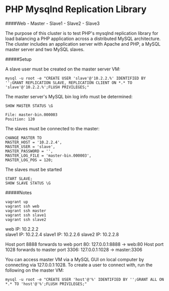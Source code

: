 PHP Mysqlnd Replication Library
===

####Web - Master - Slave1 - Slave2 - Slave3

The purpose of this cluster is to test PHP's mysqlnd replication library for load balancing a PHP application across a distributed MySQL architecture.  The cluster includes an application server with Apache and PHP, a MySQL master server and two MySQL slaves.

#####Setup

A slave user must be created on the master server VM:

```mysql -u root -e "CREATE USER 'slave'@'10.2.2.%' IDENTIFIED BY '';GRANT REPLICATION SLAVE, REPLICATION CLIENT ON *.* TO 'slave'@'10.2.2.%';FLUSH PRIVILEGES;"```

The master server's MySQL bin log info must be determined:
```
SHOW MASTER STATUS \G

File: master-bin.000003
Position: 120
```

The slaves must be connected to the master:
```
CHANGE MASTER TO
MASTER_HOST = '10.2.2.4',
MASTER_USER = 'slave',
MASTER_PASSWORD = '',
MASTER_LOG_FILE = 'master-bin.000003',
MASTER_LOG_POS = 120;
```

The slaves must be started
```
START SLAVE;
SHOW SLAVE STATUS \G
```

#####Notes

```vagrant up```  
```vagrant ssh web```  
```vagrant ssh master```  
```vagrant ssh slave1```  
```vagrant ssh slave2``` 

web IP: 10.2.2.2  
slave1 IP: 10.2.2.4
slave1 IP: 10.2.2.6
slave2 IP: 10.2.2.8

Host port 8888 forwards to web port 80: 127.0.0.1:8888 -> web:80
Host port 1028 forwards to master port 3306: 127.0.0.1:1028 -> master:3306

You can access master VM via a MySQL GUI on local computer by connecting via 127.0.0.1:1028.  To create a user to connect with, run the following on the master VM:
```
mysql -u root -e "CREATE USER 'host'@'%' IDENTIFIED BY '';GRANT ALL ON *.* TO 'host'@'%';FLUSH PRIVILEGES;"
```

